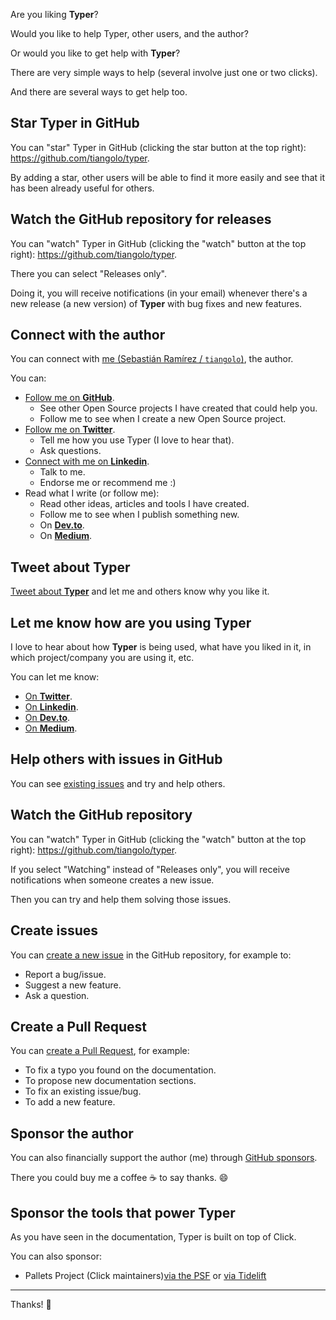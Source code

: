Are you liking **Typer**?

Would you like to help Typer, other users, and the author?

Or would you like to get help with **Typer**?

There are very simple ways to help (several involve just one or two clicks).

And there are several ways to get help too.

## Star **Typer** in GitHub

You can "star" Typer in GitHub (clicking the star button at the top right): <a href="https://github.com/tiangolo/typer" class="external-link" target="_blank">https://github.com/tiangolo/typer</a>.

By adding a star, other users will be able to find it more easily and see that it has been already useful for others.

## Watch the GitHub repository for releases

You can "watch" Typer in GitHub (clicking the "watch" button at the top right): <a href="https://github.com/tiangolo/typer" class="external-link" target="_blank">https://github.com/tiangolo/typer</a>.

There you can select "Releases only".

Doing it, you will receive notifications (in your email) whenever there's a new release (a new version) of **Typer** with bug fixes and new features.

## Connect with the author

You can connect with <a href="https://tiangolo.com" class="external-link" target="_blank">me (Sebastián Ramírez / `tiangolo`)</a>, the author.

You can:

* <a href="https://github.com/tiangolo" class="external-link" target="_blank">Follow me on **GitHub**</a>.
    * See other Open Source projects I have created that could help you.
    * Follow me to see when I create a new Open Source project.
* <a href="https://twitter.com/tiangolo" class="external-link" target="_blank">Follow me on **Twitter**</a>.
    * Tell me how you use Typer (I love to hear that).
    * Ask questions.
* <a href="https://www.linkedin.com/in/tiangolo/" class="external-link" target="_blank">Connect with me on **Linkedin**</a>.
    * Talk to me.
    * Endorse me or recommend me :)
* Read what I write (or follow me):
    * Read other ideas, articles and tools I have created.
    * Follow me to see when I publish something new.
    * On <a href="https://dev.to/tiangolo" class="external-link" target="_blank">**Dev.to**</a>.
    * On <a href="https://medium.com/@tiangolo" class="external-link" target="_blank">**Medium**</a>.

## Tweet about **Typer**

<a href="https://twitter.com/compose/tweet?text=I'm loving Typer because... https://github.com/tiangolo/typer cc @tiangolo" class="external-link" target="_blank">Tweet about **Typer**</a> and let me and others know why you like it.

## Let me know how are you using **Typer**

I love to hear about how **Typer** is being used, what have you liked in it, in which project/company you are using it, etc.

You can let me know:

* <a href="https://twitter.com/compose/tweet?text=Hey @tiangolo, I'm using Typer at..." class="external-link" target="_blank">On **Twitter**</a>.
* <a href="https://www.linkedin.com/in/tiangolo/" class="external-link" target="_blank">On **Linkedin**</a>.
* <a href="https://dev.to/tiangolo" class="external-link" target="_blank">On **Dev.to**</a>.
* <a href="https://medium.com/@tiangolo" class="external-link" target="_blank">On **Medium**</a>.

## Help others with issues in GitHub

You can see <a href="https://github.com/tiangolo/typer/issues" class="external-link" target="_blank">existing issues</a> and try and help others.

## Watch the GitHub repository

You can "watch" Typer in GitHub (clicking the "watch" button at the top right): <a href="https://github.com/tiangolo/typer" class="external-link" target="_blank">https://github.com/tiangolo/typer</a>.

If you select "Watching" instead of "Releases only", you will receive notifications when someone creates a new issue.

Then you can try and help them solving those issues.

## Create issues

You can <a href="https://github.com/tiangolo/typer/issues/new/choose" class="external-link" target="_blank">create a new issue</a> in the GitHub repository, for example to:

* Report a bug/issue.
* Suggest a new feature.
* Ask a question.

## Create a Pull Request

You can <a href="https://github.com/tiangolo/typer" class="external-link" target="_blank">create a Pull Request</a>, for example:

* To fix a typo you found on the documentation.
* To propose new documentation sections.
* To fix an existing issue/bug.
* To add a new feature.

## Sponsor the author

You can also financially support the author (me) through <a href="https://github.com/sponsors/tiangolo" class="external-link" target="_blank">GitHub sponsors</a>.

There you could buy me a coffee ☕️ to say thanks. 😄

## Sponsor the tools that power Typer

As you have seen in the documentation, Typer is built on top of Click.

You can also sponsor:

* Pallets Project (Click maintainers)<a href="https://palletsprojects.com/donate" class="external-link" target="_blank">via the PSF</a> or <a href="https://tidelift.com/subscription/pkg/pypi-click" class="external-link" target="_blank">via Tidelift</a>

---

Thanks! 🚀
